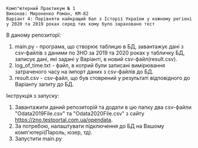 
    Комп"ютерний Практикум № 1
    Виконав: Мироненко Роман, КМ-82
    Варіант 4: Порівняти найкращий бал з Історії України у кожному регіоні у 2020 та 2019 роках серед тих кому було зараховано тест

В даному репозиторї: 
   1) main.py - програма, що створює таблицю в БД, завантажує дані з csv-файлів з даними по ЗНО за 2019 та 2020 роках у табличку БД, записує дані, які задані у Варіанті, в новий csv-файл(result.csv). 
   2) log_of_time.txt - файл, в котрий були записані вимірювання затраченого часу на імпорт даних з csv-файлів до БД.
   3) result.csv - csv-файл, що був стоврений у результаті відповідного до Варіанту запиту до БД.

Інструкція з запуску: 
   1) Завантажити даний репозиторій та додати в цю папку два csv-файли "Odata2019File.csv" та "Odata2020File.csv" з сайту https://zno.testportal.com.ua/opendata.
   2) За потребою, налаштувати підключення до БД на Вашому комп'ютері(Пароль, юзер, тд).
   3) Запустити main.py
    
    


  

